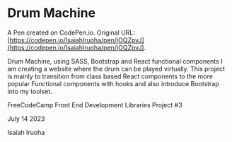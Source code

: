 # Drum Machine

A Pen created on CodePen.io. Original URL: [https://codepen.io/IsaiahIruoha/pen/jOQZpvJ](https://codepen.io/IsaiahIruoha/pen/jOQZpvJ).

Drum Machine, using SASS, Bootstrap and React functional components I am creating a website where the drum can be played virtually. This project is mainly to transition from class based React components to the more popular Functional components with hooks and also introduce Bootstrap into my toolset. 

FreeCodeCamp Front End Development Libraries Project #3

July 14 2023

Isaiah Iruoha